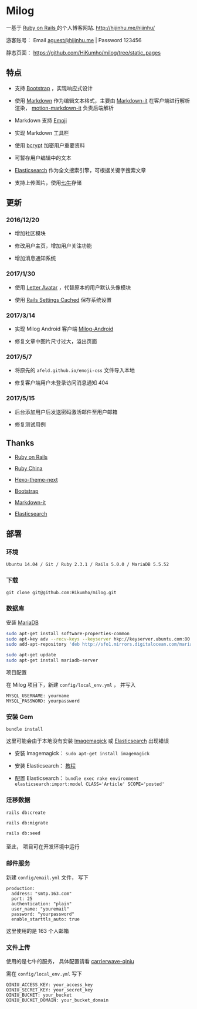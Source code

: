 # Milog

一基于 [ Ruby on Rails ](https://github.com/rails/rails) 的个人博客网站. http://hijinhu.me/hijinhu/  

游客账号： Email aguest@hijinhu.me | Password 123456

静态页面： https://github.com/HiKumho/milog/tree/static_pages

## 特点

+ 支持 [Bootstrap](http://getbootstrap.com/) ，实现响应式设计

+ 使用 [Markdown](https://zh.wikipedia.org/zh-hans/Markdown) 作为编辑文本格式，主要由 [Markdown-it](https://github.com/markdown-it/markdown-it) 在客户端进行解析渲染， [motion-markdown-it](https://github.com/digitalmoksha/motion-markdown-it) 负责后端解析

+ Markdown 支持 [Emoji](https://github.com/afeld/emoji-css)

+ 实现 Markdown 工具栏

+ 使用 [bcrypt](https://github.com/codahale/bcrypt-ruby) 加密用户重要资料

+ 可暂存用户编辑中的文本

+ [Elasticsearch](https://github.com/elastic/elasticsearch) 作为全文搜索引擎，可根据关键字搜索文章

+ 支持上传图片，使用[七牛](http://www.qiniu.com/)存储

## 更新

### 2016/12/20

+ 增加社区模块

+ 修改用户主页，增加用户关注功能

+ 增加消息通知系统

### 2017/1/30

+ 使用 [Letter Avatar](https://github.com/ksz2k/letter_avatar) ，代替原本的用户默认头像模块

+ 使用 [Rails Settings Cached](https://github.com/huacnlee/rails-settings-cached) 保存系统设置

### 2017/3/14

+ 实现 Milog Android 客户端 [Milog-Android](https://github.com/HiKumho/milog-android)

+ 修复文章中图片尺寸过大，溢出页面

### 2017/5/7

+ 将原先的 `afeld.github.io/emoji-css` 文件导入本地

+ 修复客户端用户未登录访问消息通知 404

### 2017/5/15

+ 后台添加用户后发送密码激活邮件至用户邮箱

+ 修复测试用例

## Thanks

+ [Ruby on Rails](http://rubyonrails.org/)

+ [Ruby China](https://ruby-china.org/)

+ [Hexo-theme-next](https://github.com/iissnan/hexo-theme-next)

+ [Bootstrap](http://getbootstrap.com/)

+ [Markdown-it](https://github.com/markdown-it/markdown-it)

+ [Elasticsearch](https://github.com/elastic/elasticsearch)

## 部署

### 环境
```
Ubuntu 14.04 / Git / Ruby 2.3.1 / Rails 5.0.0 / MariaDB 5.5.52
```

### 下载
```
git clone git@github.com:Hikumho/milog.git
```

### 数据库

安装 [MariaDB](https://mariadb.org/)

```sh
sudo apt-get install software-properties-common
sudo apt-key adv --recv-keys --keyserver hkp://keyserver.ubuntu.com:80 0xcbcb082a1bb943db
sudo add-apt-repository 'deb http://sfo1.mirrors.digitalocean.com/mariadb/repo/10.0/ubuntu trusty main'

sudo apt-get update
sudo apt-get install mariadb-server
```

项目配置

在 Milog 项目下，新建 `config/local_env.yml` ， 并写入
```
MYSQL_USERNAME: yourname
MYSQL_PASSWORD: yourpassword
```

### 安装 Gem

```
bundle install
```

这里可能会由于本地没有安装 [Imagemagick](https://github.com/ImageMagick/ImageMagick) 或 [Elasticsearch](https://www.elastic.co/) 出现错误

+ 安装 Imagemagick： `sudo apt-get install imagemagick`

+ 安装 Elasticsearch： [教程](https://www.digitalocean.com/community/tutorials/how-to-install-elasticsearch-on-an-ubuntu-vps)

+ 配置 Elasticsearch： `bundle exec rake environment elasticsearch:import:model CLASS='Article' SCOPE='posted'`

### 迁移数据

```
rails db:create

rails db:migrate

rails db:seed
```

#### 

至此， 项目可在开发环境中运行


### 邮件服务
新建 `config/email.yml` 文件， 写下

```
production:
  address: "smtp.163.com"
  port: 25
  authentication: "plain"
  user_name: "youremail"
  password: "yourpassword"
  enable_starttls_auto: true
```

这里使用的是 163 个人邮箱

### 文件上传
使用的是七牛的服务， 具体配置请看 [carrierwave-qiniu](https://github.com/huobazi/carrierwave-qiniu)

需在 `config/local_env.yml` 写下

```
QINIU_ACCESS_KEY: your_access_key
QINIU_SECRET_KEY: your_secret_key
QINIU_BUCKET: your_bucket
QINIU_BUCKET_DOMAIN: your_bucket_domain
```
